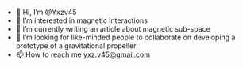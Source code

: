 - 👋 Hi, I’m @Yxzv45
- 👀 I’m interested in magnetic interactions 
- 🌱 I’m currently writing an article about magnetic sub-space
- 💞️ I’m looking for like-minded people to collaborate on developing a prototype of a gravitational propeller
- 📫 How to reach me yxz.v45@gmail.com 


<!---
Yxzv45/Yxzv45 is a ✨ special ✨ repository because its `README.md` (this file) appears on your GitHub profile.
You can click the Preview link to take a look at your changes.
--->
